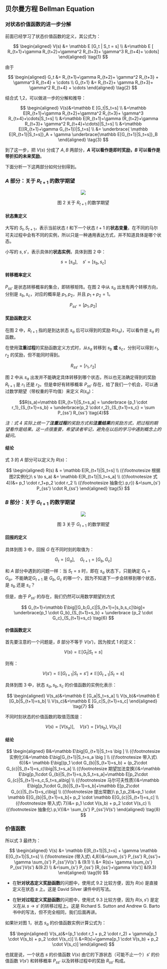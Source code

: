 
## 贝尔曼方程 Bellman Equation

### 对状态价值函数的进一步分解

前面已经学习了状态价值函数的定义，其公式为：

$$
\begin{aligned}
V(s) &= \mathbb E [G_t | S_t = s]
\\
&=\mathbb E [ R_{t+1}+\gamma R_{t+2}+\gamma^2 R_{t+3}+ \gamma^3 R_{t+4}+ \cdots]
\end{aligned}
\tag{1}
$$

由于

$$
\begin{aligned}
G_t &= R_{t+1}+\gamma R_{t+2}+ \gamma^2 R_{t+3} + \gamma^3 R_{t+4} + \cdots
\\
G_{t+1} &= R_{t+2}+ \gamma R_{t+3}+ \gamma^2 R_{t+4} + \cdots
\end{aligned}
\tag{2}
$$


结合式 1,2，可以做进一步的分解和推导：

$$
\begin{aligned}
V(s)&=\mathbb E [G_t|S_t=s]
\\
&=\mathbb E[R_{t+1}+\gamma R_{t+2}+\gamma^2 R_{t+3}+ \gamma^3 R_{t+4}+\cdots|S_t=s]
\\
&=\mathbb E[R_{t+1}+\gamma (R_{t+2}+\gamma R_{t+3}+ \gamma^2 R_{t+4}+\cdots)|S_t=s]
\\
&=\mathbb E[(R_{t+1}+\gamma G_{t+1})|S_t=s]
\\
&= \underbrace{ \mathbb E[R_{t+1}|S_t=s]}_A + \gamma \underbrace{\mathbb E[G_{t+1}|S_t=s]}_B
\end{aligned}
\tag{3}
$$

到了这一步，把 $V(s)$ 分成了 $A,B$ 两部分，**$A$ 可以看作是即时奖励，$B$ 可以看作是带折扣的未来奖励**。

下面分析一下这两部分如何分别得到。


### $A$ 部分：关于 $R_{t+1}$ 的数学期望

<center>
<img src="./img/Bellman-Rs.png">

图 2 关于 $R_{t+1}$ 的数学期望
</center>

#### 状态集定义

大写的 $S_t,S_{t+1}$，表示当前状态 $t$ 和下一个状态 $t+1$ 的**状态变量**，在不同的马尔可夫过程中会有不同的实例，所以只是一种通用表达方式，并不知道具体是哪个状态。

小写的 $s,s'$，表示具体的**状态实例**，具体到图 2 中：

$$
s = [s_a], \quad s' = [s_b,s_c]
$$


#### 转移概率定义

$P_{ss'}$ 是状态转移概率的集合，即转移矩阵。在图 2 中从 $s_a$ 出发有两个转移方向，分别是 $s_b,s_c$，对应的概率是 $p_1,p_2$，并且 $p_1+p_2=1$。

$$P_{ss'}=[p_1,p_2]$$

#### 奖励函数定义

在图 2 中，$R_{t+1}$ 指的是到达状态 $s_a$ 后可以得到的奖励 $R(s_a)$，可以看作是 $s_a$ 的函数。

在使用**注重过程**的奖励函数定义方式时，从$s_a$ 转移到 $s_b$ **或** $s_c$，分别可以得到 $r_1,r_2$ 的奖励，但不能同时得到。

$$
R_{ss'}=[r_1,r_2]
$$

图 2 中从 $s_a$ 出发并不能确定具体转移到哪个状态，所以也无法确定得到的奖励 $R_{t+1}$ 是 $r_1$ 还是 $r_2$。但是幸好有转移概率 $P_{ss'}$ 存在，给了我们一个机会，可以通过数学期望（带权重的平均值）来定义 $R(s_a)$：

$$R(s_a)=\mathbb E[R_{t+1}|S_t=s_a] = \underbrace {p_1 \cdot r_1}_{S_{t+1}=s_b} + \underbrace{p_2 \cdot r_2}_{S_{t+1}=s_c} = \sum P_{ss'} R_{ss'} \tag{4}$$

*注：式 4 实际上统一了**注重过程**的奖励方式和**注重结果**的奖励方式，把过程的期望看作是结果。这一点很重要，希望读者牢记，避免在以后的学习中遇到概念上的疑问。*

#### 结论

式 3 的 $A$ 部分可以定义为 $R(s)$：

$$
\begin{aligned}
R(s) & = \mathbb E[R_{t+1}|S_t=s]
\\
({\footnotesize 根据图2实例化}\ s \to s_a) &= \mathbb E[R_{t+1}|S_t=s_a]
\\
({\footnotesize 式4})&= p_1 \cdot  r_1+p_2 \cdot r_2 
\\
({\footnotesize 抽象化\ p,r}) &=\sum_{s'} P_{ss'} \cdot R_{ss'}
\end{aligned}
\tag{5}
$$

### $B$ 部分：关于 $G_{t+1}$ 的数学期望

<center>
<img src="./img/Bellman-G.png">

图 3 关于 $G_{t+1}$ 的数学期望
</center>

#### 回报的定义

具体到图 3 中，回报 $G$ 在不同时刻的取值为：

$$
G_t=[G_a],\quad G_{t+1}=[G_b,G_c]
$$

和 $A$ 部分中遇到的问题一样：当 $S_t=s$ 时，即在 $s_a$ 状态下，只能确定 $G_{t}=G_a$，不能确定$G_{t+1}$ 是 $G_b,G_c$ 的哪一个，因为不知道下一步会转移到哪个状态，是 $s_b$ 还是 $s_c$？

但是，由于 $P_{ss'}$ 的存在，我们仍然可以用数学期望的方式

$$
G_{t+1}=\mathbb E\big[[G_b,G_c]|S_{t+1}=[s_b,s_c]\big]= \underbrace{p_1 \cdot G_b}_{S_{t+1}=s_b} + \underbrace {p_2 \cdot G_c}_{S_{t+1}=s_c} \tag{6}
$$


#### 价值函数定义

首先要注意的一个问题是，$B$ 部分不等于 $V(s')$，因为按式 1 的定义：

$$
V(s) = \mathbb E [G_t | S_t = s]
$$

则有：

$$
V(s') = \mathbb E [G_{t+1} | S_t = s']\ne \mathbb E[G_{t+1}|S_t=s]
$$

具体到图 3 中，状态 $s_a, s_b, s_c$ 的价值函数的实例化表示：

$$
\begin{aligned}
V(s_a)&=\mathbb E [G_a|S_t=s_a] 
\\
V(s_b)&=\mathbb E [G_b|S_{t+1}=s_b] 
\\
V(s_c)&=\mathbb E [G_c|S_{t+1}=s_c]
\end{aligned}
\tag{7}
$$

不同时刻状态的价值函数的取值范围是：

$$
V(s)=[V(s_a)], \quad V(s')=[V(s_b),V(s_c)]
$$

#### 结论



$$
\begin{aligned}
B&=\mathbb E\big[G_{t+1}|S_t=s \big ] 
\\
({\footnotesize 实例化})&=\mathbb E\big[G_{t+1}|S_t=s_a \big ] 
\\
({\footnotesize 带入式\ 6})&= \mathbb E\big[(p_1 \cdot G_{b}|S_{t+1}=s_b) + (p_2\cdot G_{c}|S_{t+1}=s_c)\big|S_t=s_a]
\\
({\footnotesize 期望加法变换})&=\mathbb E\big[p_1\cdot G_{b}|S_{t+1}=s_b,S_t=s_a]+\mathbb E[p_2\cdot G_{c}|S_{t+1}=s_c,S_t=s_a\big]
\\
({\footnotesize 马尔可夫性质})&=\mathbb E\big[p_1\cdot G_{b}|S_{t+1}=s_b]+\mathbb E[p_2\cdot G_{c}|S_{t+1}=s_c\big]
\\
({\footnotesize 提出常数}\ p_1,p_2)&=p_1 \cdot \mathbb E[G_{b}|S_{t+1}=s_b]+ p_2 \cdot \mathbb E[G_{c}|S_{t+1}=s_c]
\\
({\footnotesize 带入式\ 7})&= p_1 \cdot V(s_b) + p_2 \cdot V(s_c)
\\
({\footnotesize 抽象化\ p,V})&= \sum_{s'} P_{ss'}V(s')
\end{aligned}
\tag{8}
$$


### 价值函数



所以式 3 最终为：

$$
\begin{aligned}
V(s) &= \mathbb E[R_{t+1}|S_t=s] + \gamma \mathbb E[G_{t+1}|S_t=s]
\\
{\footnotesize (带入式\ 4,8)}&=\sum_{s'} P_{ss'} R_{ss'}+ \gamma \sum_{s'} P_{ss'}V(s') & (9.1)
\\
&= R(s)+ \gamma \sum_{s'} P_{ss'}V(s') &(9.2)
\\
&=\sum_{s'} P_{ss'} [R_{ss'}+\gamma V(s')] &(9.3)
\end{aligned}
\tag{9}
$$

- 在**针对状态定义奖励函数**的问题中，使用式 9.2 比较方便，因为 $R(s)$ 是直接定义在状态 $s$ 上。这是 David Silver 课件中的写法。

- 在**针对过程定义奖励函数**的问题中，使用式 9.3 比较方便，因为 $R(s,s')$ 是定义在从 $s\to s'$ 的转移过程上。这是 Richard S. Sutton and Andrew G. Barto 书中的写法，但不完全相同，我们后面再讲。

如果针对图 1，状态 $s_a$ 的价值函数实例计算公式为：

$$
\begin{aligned}
V(s_a)&=(p_1 \cdot r_1 + p_2 \cdot r_2) + \gamma[p_1 \cdot V(s_b) + p_2 \cdot V(s_c)]
\\
&=R(s)+\gamma[p_1 \cdot V(s_b) + p_2 \cdot V(s_c)]
\end{aligned}
$$

也就是说，一个状态 $s$ 的价值函数 $V(s)$ 由它的下游状态（可能不止一个）$s'$ 的价值函数 $V(s')$ 和转移概率 $P_{ss'}$ 以及转移过程中的奖励 $R_{ss'}$ 构成。
